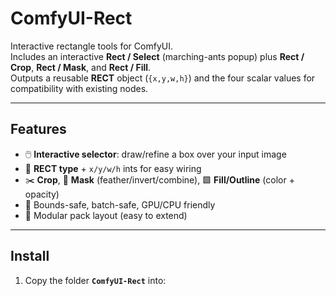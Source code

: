 # ComfyUI-Rect

Interactive rectangle tools for ComfyUI.  
Includes an interactive **Rect / Select** (marching-ants popup) plus **Rect / Crop**, **Rect / Mask**, and **Rect / Fill**.  
Outputs a reusable **RECT** object (`{x,y,w,h}`) and the four scalar values for compatibility with existing nodes.

---

## Features
- 🖱️ **Interactive selector**: draw/refine a box over your input image
- 🧱 **RECT type** + `x/y/w/h` ints for easy wiring
- ✂️ **Crop**, 🧪 **Mask** (feather/invert/combine), 🟩 **Fill/Outline** (color + opacity)
- 🚫 Bounds-safe, batch-safe, GPU/CPU friendly
- 🧩 Modular pack layout (easy to extend)

---

## Install

1. Copy the folder **`ComfyUI-Rect`** into:
